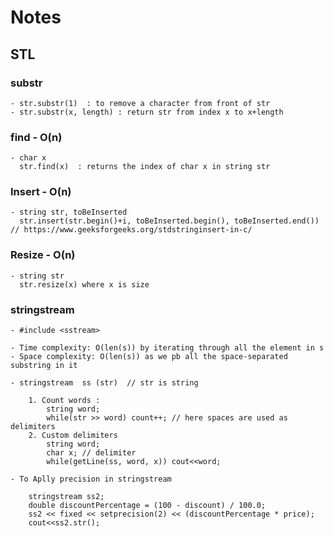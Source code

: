 # Notes

## STL

### substr
	- str.substr(1)  : to remove a character from front of str
    - str.substr(x, length) : return str from index x to x+length

### find - O(n)
	- char x
      str.find(x)  : returns the index of char x in string str
    
### Insert - O(n)
	- string str, toBeInserted
      str.insert(str.begin()+i, toBeInserted.begin(), toBeInserted.end())   // https://www.geeksforgeeks.org/stdstringinsert-in-c/
      
### Resize - O(n)
	- string str
      str.resize(x) where x is size
         

### stringstream 
    - #include <sstream>

    - Time complexity: O(len(s)) by iterating through all the element in s
    - Space complexity: O(len(s)) as we pb all the space-separated substring in it

    - stringstream  ss (str)  // str is string

        1. Count words :
            string word; 
            while(str >> word) count++; // here spaces are used as delimiters
        2. Custom delimiters
            string word;
            char x; // delimiter
            while(getLine(ss, word, x)) cout<<word;  
	    
    - To Aplly precision in stringstream
    	
	    stringstream ss2;
        double discountPercentage = (100 - discount) / 100.0;
        ss2 << fixed << setprecision(2) << (discountPercentage * price);
        cout<<ss2.str();
  
